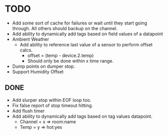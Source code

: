 

# TODO
* Add some sort of cache for failures or wait until they start going through. All others should backup on the channel.
* Add ability to dynamically add tags based on field values of a datapoint
* Ambient Weather
    * Add ability to reference last value of a sensor to perform offset calcs. 
        * offset = (temp - device.2.temp)
        * Should only be done within x time range.
* Dump points on dumper stop.
* Support Humidity Offset

## DONE
* Add slurper stop within EOF loop too.
* Fix false report of stop timeout hitting.
* Add flush timer
* Add ability to dynamically add tags based on tag values datapoint.
    * Channel = x => room:name
    * Temp = y => hot:yes
